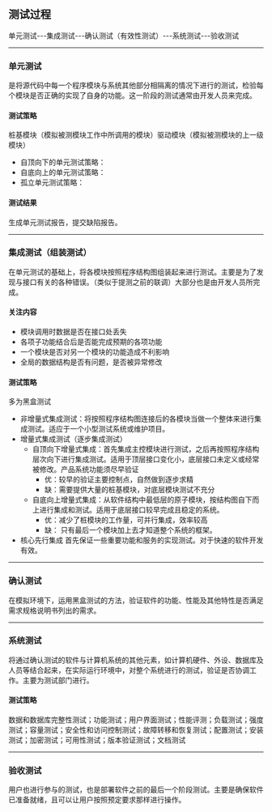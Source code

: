 ## 测试过程

单元测试---集成测试---确认测试（有效性测试）---系统测试---验收测试

---------
### 单元测试
是将源代码中每一个程序模块与系统其他部分相隔离的情况下进行的测试，检验每个模块是否正确的实现了自身的功能。这一阶段的测试通常由开发人员来完成。
#### 测试策略
桩基模块（模拟被测模块工作中所调用的模块）驱动模块（模拟被测模块的上一级模块）
+ 自顶向下的单元测试策略：
+ 自底向上的单元测试策略：
+ 孤立单元测试策略：
#### 测试结果
生成单元测试报告，提交缺陷报告。
***

### 集成测试（组装测试）
在单元测试的基础上，将各模块按照程序结构图组装起来进行测试。主要是为了发现与接口有关的各种错误。（类似于提测之前的联调）大部分也是由开发人员所完成。
#### 关注内容
+ 模块调用时数据是否在接口处丢失
+ 各项子功能结合后是否能完成预期的各项功能
+ 一个模块是否对另一个模块的功能造成不利影响
+ 全局的数据结构是否有问题，是否被异常修改
#### 测试策略
多为黑盒测试
+ 非增量式集成测试：将按照程序结构图连接后的各模块当做一个整体来进行集成测试。适应于一个小型测试系统或维护项目。
+ 增量式集成测试（逐步集成测试）
    + 自顶向下增量式集成：首先集成主控模块进行测试，之后再按照程序结构层次向下进行集成测试。适用于顶层接口变化小，底层接口未定义或经常被修改。产品系统功能须尽早验证
        + 优：较早的验证主要控制点，自然做到逐步求精
        + 缺：需要提供大量的桩基模块，对底层模块测试不充分
    + 自底向上增量式集成：从软件结构中最低层的原子模块，按结构图自下而上进行集成和测试。适用于底层接口较早完成且稳定的系统。
        + 优：减少了桩模块的工作量，可并行集成，效率较高
        + 缺： 只有最后一个模块加上去才知道整个系统的框架。
+ 核心先行集成
首先保证一些重要功能和服务的实现测试。对于快速的软件开发有效。
----------
### 确认测试
在模拟环境下，运用黑盒测试的方法，验证软件的功能、性能及其他特性是否满足需求规格说明书列出的需求。
*****
### 系统测试
将通过确认测试的软件与计算机系统的其他元素，如计算机硬件、外设、数据库及人员等结合起来，在实际运行环境中，对整个系统进行的测试，验证是否协调工作。主要为测试部门进行。
#### 测试策略
数据和数据库完整性测试；功能测试；用户界面测试；性能评测；负载测试；强度测试；容量测试；安全性和访问控制测试；故障转移和恢复测试；配置测试；安装测试；加密测试；可用性测试；版本验证测试；文档测试
***
### 验收测试
用户也进行参与的测试，也是部署软件之前的最后一个阶段测试。主要是确保软件已准备就绪，且可以让用户按照预定要求那样进行操作。




